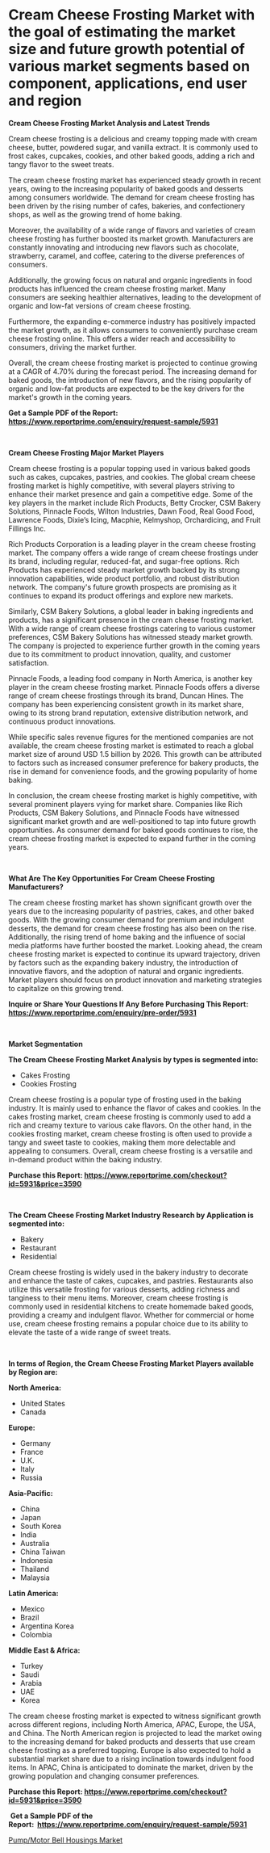<p><h1>Cream Cheese Frosting Market with the goal of estimating the market size and future growth potential of various market segments based on component, applications, end user and region</h1></p><p><strong>Cream Cheese Frosting Market Analysis and Latest Trends</strong></p>
<p><p>Cream cheese frosting is a delicious and creamy topping made with cream cheese, butter, powdered sugar, and vanilla extract. It is commonly used to frost cakes, cupcakes, cookies, and other baked goods, adding a rich and tangy flavor to the sweet treats.</p><p>The cream cheese frosting market has experienced steady growth in recent years, owing to the increasing popularity of baked goods and desserts among consumers worldwide. The demand for cream cheese frosting has been driven by the rising number of cafes, bakeries, and confectionery shops, as well as the growing trend of home baking.</p><p>Moreover, the availability of a wide range of flavors and varieties of cream cheese frosting has further boosted its market growth. Manufacturers are constantly innovating and introducing new flavors such as chocolate, strawberry, caramel, and coffee, catering to the diverse preferences of consumers.</p><p>Additionally, the growing focus on natural and organic ingredients in food products has influenced the cream cheese frosting market. Many consumers are seeking healthier alternatives, leading to the development of organic and low-fat versions of cream cheese frosting.</p><p>Furthermore, the expanding e-commerce industry has positively impacted the market growth, as it allows consumers to conveniently purchase cream cheese frosting online. This offers a wider reach and accessibility to consumers, driving the market further.</p><p>Overall, the cream cheese frosting market is projected to continue growing at a CAGR of 4.70% during the forecast period. The increasing demand for baked goods, the introduction of new flavors, and the rising popularity of organic and low-fat products are expected to be the key drivers for the market's growth in the coming years.</p></p>
<p><strong>Get a Sample PDF of the Report:&nbsp; <a href="https://www.reportprime.com/enquiry/request-sample/5931">https://www.reportprime.com/enquiry/request-sample/5931</a></strong></p>
<p>&nbsp;</p>
<p><strong>Cream Cheese Frosting Major Market Players</strong></p>
<p><p>Cream cheese frosting is a popular topping used in various baked goods such as cakes, cupcakes, pastries, and cookies. The global cream cheese frosting market is highly competitive, with several players striving to enhance their market presence and gain a competitive edge. Some of the key players in the market include Rich Products, Betty Crocker, CSM Bakery Solutions, Pinnacle Foods, Wilton Industries, Dawn Food, Real Good Food, Lawrence Foods, Dixie’s Icing, Macphie, Kelmyshop, Orchardicing, and Fruit Fillings Inc.</p><p>Rich Products Corporation is a leading player in the cream cheese frosting market. The company offers a wide range of cream cheese frostings under its brand, including regular, reduced-fat, and sugar-free options. Rich Products has experienced steady market growth backed by its strong innovation capabilities, wide product portfolio, and robust distribution network. The company's future growth prospects are promising as it continues to expand its product offerings and explore new markets.</p><p>Similarly, CSM Bakery Solutions, a global leader in baking ingredients and products, has a significant presence in the cream cheese frosting market. With a wide range of cream cheese frostings catering to various customer preferences, CSM Bakery Solutions has witnessed steady market growth. The company is projected to experience further growth in the coming years due to its commitment to product innovation, quality, and customer satisfaction.</p><p>Pinnacle Foods, a leading food company in North America, is another key player in the cream cheese frosting market. Pinnacle Foods offers a diverse range of cream cheese frostings through its brand, Duncan Hines. The company has been experiencing consistent growth in its market share, owing to its strong brand reputation, extensive distribution network, and continuous product innovations.</p><p>While specific sales revenue figures for the mentioned companies are not available, the cream cheese frosting market is estimated to reach a global market size of around USD 1.5 billion by 2026. This growth can be attributed to factors such as increased consumer preference for bakery products, the rise in demand for convenience foods, and the growing popularity of home baking.</p><p>In conclusion, the cream cheese frosting market is highly competitive, with several prominent players vying for market share. Companies like Rich Products, CSM Bakery Solutions, and Pinnacle Foods have witnessed significant market growth and are well-positioned to tap into future growth opportunities. As consumer demand for baked goods continues to rise, the cream cheese frosting market is expected to expand further in the coming years.</p></p>
<p>&nbsp;</p>
<p><strong>What Are The Key Opportunities For Cream Cheese Frosting Manufacturers?</strong></p>
<p><p>The cream cheese frosting market has shown significant growth over the years due to the increasing popularity of pastries, cakes, and other baked goods. With the growing consumer demand for premium and indulgent desserts, the demand for cream cheese frosting has also been on the rise. Additionally, the rising trend of home baking and the influence of social media platforms have further boosted the market. Looking ahead, the cream cheese frosting market is expected to continue its upward trajectory, driven by factors such as the expanding bakery industry, the introduction of innovative flavors, and the adoption of natural and organic ingredients. Market players should focus on product innovation and marketing strategies to capitalize on this growing trend.</p></p>
<p><strong>Inquire or Share Your Questions If Any Before Purchasing This Report: <a href="https://www.reportprime.com/enquiry/pre-order/5931">https://www.reportprime.com/enquiry/pre-order/5931</a></strong></p>
<p>&nbsp;</p>
<p><strong>Market Segmentation</strong></p>
<p><strong>The Cream Cheese Frosting Market Analysis by types is segmented into:</strong></p>
<p><ul><li>Cakes Frosting</li><li>Cookies Frosting</li></ul></p>
<p><p>Cream cheese frosting is a popular type of frosting used in the baking industry. It is mainly used to enhance the flavor of cakes and cookies. In the cakes frosting market, cream cheese frosting is commonly used to add a rich and creamy texture to various cake flavors. On the other hand, in the cookies frosting market, cream cheese frosting is often used to provide a tangy and sweet taste to cookies, making them more delectable and appealing to consumers. Overall, cream cheese frosting is a versatile and in-demand product within the baking industry.</p></p>
<p><strong>Purchase this Report:&nbsp;<a href="https://www.reportprime.com/checkout?id=5931&price=3590">https://www.reportprime.com/checkout?id=5931&price=3590</a></strong></p>
<p>&nbsp;</p>
<p><strong>The Cream Cheese Frosting Market Industry Research by Application is segmented into:</strong></p>
<p><ul><li>Bakery</li><li>Restaurant</li><li>Residential</li></ul></p>
<p><p>Cream cheese frosting is widely used in the bakery industry to decorate and enhance the taste of cakes, cupcakes, and pastries. Restaurants also utilize this versatile frosting for various desserts, adding richness and tanginess to their menu items. Moreover, cream cheese frosting is commonly used in residential kitchens to create homemade baked goods, providing a creamy and indulgent flavor. Whether for commercial or home use, cream cheese frosting remains a popular choice due to its ability to elevate the taste of a wide range of sweet treats.</p></p>
<p>&nbsp;</p>
<p><strong>In terms of Region, the Cream Cheese Frosting Market Players available by Region are:</strong></p>
<p>
    <p> <strong> North America: </strong>
        <ul>
            <li>United States</li>
            <li>Canada</li>
        </ul>
        </p> 
    <p> <strong> Europe: </strong>
        <ul>
            <li>Germany</li>
            <li>France</li>
            <li>U.K.</li>
            <li>Italy</li>
            <li>Russia</li>
        </ul>
        </p> 
    <p> <strong> Asia-Pacific: </strong>
        <ul>
            <li>China</li>
            <li>Japan</li>
            <li>South Korea</li>
            <li>India</li>
            <li>Australia</li>
            <li>China Taiwan</li>
            <li>Indonesia</li>
            <li>Thailand</li>
            <li>Malaysia</li>
        </ul>
        </p> 
    <p> <strong> Latin America: </strong>
        <ul>
            <li>Mexico</li>
            <li>Brazil</li>
            <li>Argentina Korea</li>
            <li>Colombia</li>
        </ul>
        </p> 
    <p> <strong> Middle East & Africa: </strong>
        <ul>
            <li>Turkey</li>
            <li>Saudi</li>
            <li>Arabia</li>
            <li>UAE</li>
            <li>Korea</li>
        </ul>
    </p>
    </p>
<p><p>The cream cheese frosting market is expected to witness significant growth across different regions, including North America, APAC, Europe, the USA, and China. The North American region is projected to lead the market owing to the increasing demand for baked products and desserts that use cream cheese frosting as a preferred topping. Europe is also expected to hold a substantial market share due to a rising inclination towards indulgent food items. In APAC, China is anticipated to dominate the market, driven by the growing population and changing consumer preferences.</p></p>
<p><strong>Purchase this Report: <a href="https://www.reportprime.com/checkout?id=5931&price=3590">https://www.reportprime.com/checkout?id=5931&price=3590</a></strong></p>
<p>&nbsp;<strong>Get a Sample PDF of the Report:&nbsp;&nbsp;<a href="https://www.reportprime.com/enquiry/request-sample/5931">https://www.reportprime.com/enquiry/request-sample/5931</a></strong></p>
<p><strong></strong></p>
<p><p><a href="https://github.com/merzlyukov93/Market-Research-Report-List-2/blob/main/pumpmotor-bell-housings-market.md">Pump/Motor Bell Housings Market</a></p></p>